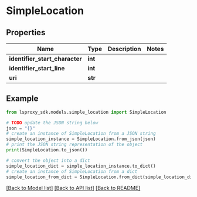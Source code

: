 # SimpleLocation


## Properties

Name | Type | Description | Notes
------------ | ------------- | ------------- | -------------
**identifier_start_character** | **int** |  | 
**identifier_start_line** | **int** |  | 
**uri** | **str** |  | 

## Example

```python
from lsproxy_sdk.models.simple_location import SimpleLocation

# TODO update the JSON string below
json = "{}"
# create an instance of SimpleLocation from a JSON string
simple_location_instance = SimpleLocation.from_json(json)
# print the JSON string representation of the object
print(SimpleLocation.to_json())

# convert the object into a dict
simple_location_dict = simple_location_instance.to_dict()
# create an instance of SimpleLocation from a dict
simple_location_from_dict = SimpleLocation.from_dict(simple_location_dict)
```
[[Back to Model list]](../README.md#documentation-for-models) [[Back to API list]](../README.md#documentation-for-api-endpoints) [[Back to README]](../README.md)


